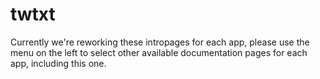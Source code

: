 # twtxt

Currently we're reworking these intropages for each app, please use the menu on the left to select other available documentation pages for each app, including this one.
